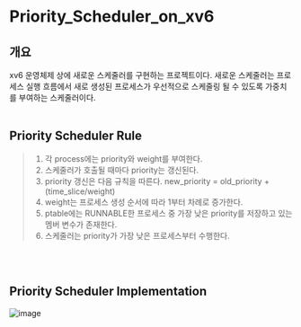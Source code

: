 # Priority_Scheduler_on_xv6

## 개요
xv6 운영체제 상에 새로운 스케줄러를 구현하는 프로젝트이다.
새로운 스케줄러는 프로세스 실행 흐름에서 새로 생성된 프로세스가 우선적으로 스케줄링 될 수 있도록 가중치를 부여하는 스케줄러이다.
<br><br>

## Priority Scheduler Rule
>1. 각 process에는 priority와 weight를 부여한다.
>2. 스케줄러가 호출될 때마다 priority는 갱신된다.
>3. priority 갱신은 다음 규칙을 따른다. new_priority = old_priority + (time_slice/weight)
>4. weight는 프로세스 생성 순서에 따라 1부터 차례로 증가한다.
>5. ptable에는 RUNNABLE한 프로세스 중 가장 낮은 priority를 저장하고 있는 멤버 변수가 존재한다.
>6. 스케줄러는 priority가 가장 낮은 프로세스부터 수행한다.

<br><br>

## Priority Scheduler Implementation
![image](https://user-images.githubusercontent.com/64363668/235943522-bbd0dab0-3dda-4cdb-884d-5353b60f19c6.jpeg)
